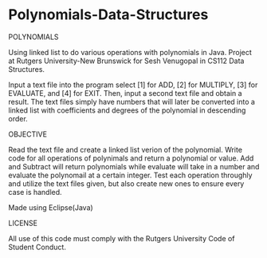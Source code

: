 # Polynomials-Data-Structures
POLYNOMIALS


Using linked list to do various operations with polynomials in Java. Project at Rutgers University-New Brunswick for Sesh Venugopal in CS112 Data Structures.

Input a text file into the program select [1] for ADD, [2] for MULTIPLY, [3] for EVALUATE, and [4] for EXIT. Then, input a second text file and obtain a result. The text files simply have numbers that will later be converted into a linked list with coefficients and degrees of the polynomial in descending order.

OBJECTIVE


Read the text file and create a linked list verion of the polynomial. Write code for all operations of polynimals and return a polynomial or value. Add and Subtract will return polynomials while evaluate will take in a number and evaluate the polynomail at a certain integer. Test each operation throughly and utilize the text files given, but also create new ones to ensure every case is handled.

Made using Eclipse(Java) 

LICENSE


All use of this code must comply with the Rutgers University Code of Student Conduct.

